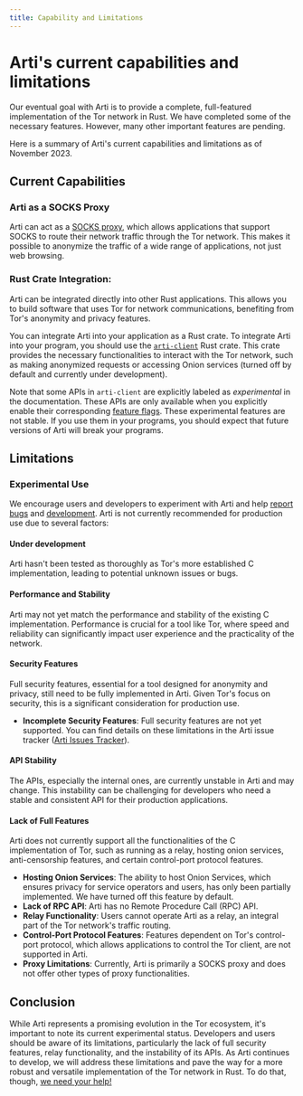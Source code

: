 ```yaml
---
title: Capability and Limitations
---
```


# Arti's current capabilities and limitations

Our eventual goal with Arti is to provide a complete, full-featured implementation of the Tor network in Rust. We have completed some of the necessary features. However, many other important features are pending.

Here is a summary of Arti's current capabilities and limitations as of November 2023.

## Current Capabilities

### Arti as a SOCKS Proxy
Arti can act as a [SOCKS proxy](https://tpo.pages.torproject.net/core/doc/rust/arti/index.html), which allows applications that support SOCKS to route their network traffic through the Tor network. This makes it possible to anonymize the traffic of a wide range of applications, not just web browsing.

### Rust Crate Integration: 
Arti can be integrated directly into other Rust applications. This allows you to build software that uses Tor for network communications, benefiting from Tor's anonymity and privacy features.

You can integrate Arti into your application as a Rust crate. To integrate Arti into your program, you should use the [`arti-client`](https://tpo.pages.torproject.net/core/doc/rust/arti_client/index.html) Rust crate. This crate provides the necessary functionalities to interact with the Tor network, such as making anonymized requests or accessing Onion services (turned off by default and currently under development).

Note that some APIs in `arti-client` are explicitly labeled as _experimental_ in the documentation.
These APIs are only available when you explicitly enable their corresponding [feature flags](https://tpo.pages.torproject.net/core/doc/rust/arti_client/index.html#feature-flags).
These experimental features are not stable. If you use them in your programs, you should expect that future versions of Arti will break your programs.

## Limitations

### Experimental Use
We encourage users and developers to experiment with Arti and help [report bugs](https://gitlab.torproject.org/tpo/core/arti/-/issues) and [development](https://gitlab.torproject.org/tpo/core/arti/-/blob/main/CONTRIBUTING.md). Arti is not currently recommended for production use due to several factors:

#### Under development
Arti hasn't been tested as thoroughly as Tor's more established C implementation, leading to potential unknown issues or bugs.

#### Performance and Stability
Arti may not yet match the performance and stability of the existing C implementation. Performance is crucial for a tool like Tor, where speed and reliability can significantly impact user experience and the practicality of the network.

#### Security Features
Full security features, essential for a tool designed for anonymity and privacy, still need to be fully implemented in Arti. Given Tor's focus on security, this is a significant consideration for production use.
- **Incomplete Security Features**: Full security features are not yet supported. You can find details on these limitations in the Arti issue tracker ([Arti Issues Tracker](https://gitlab.torproject.org/tpo/core/arti/-/issues/?label_name%5B%5D=Onion%20Services%3A%20Improved%20Security)).

#### API Stability
The APIs, especially the internal ones, are currently unstable in Arti and may change. This instability can be challenging for developers who need a stable and consistent API for their production applications.

#### Lack of Full Features
 Arti does not currently support all the functionalities of the C implementation of Tor, such as running as a relay, hosting onion services, anti-censorship features, and certain control-port protocol features.

- **Hosting Onion Services**: The ability to host Onion Services, which ensures privacy for service operators and users, has only been partially implemented. We have turned off this feature by default.
- **Lack of RPC API**: Arti has no Remote Procedure Call (RPC) API.
- **Relay Functionality**: Users cannot operate Arti as a relay, an integral part of the Tor network's traffic routing.
- **Control-Port Protocol Features**: Features dependent on Tor's control-port protocol, which allows applications to control the Tor client, are not supported in Arti.
- **Proxy Limitations**: Currently, Arti is primarily a SOCKS proxy and does not offer other types of proxy functionalities.


## Conclusion
While Arti represents a promising evolution in the Tor ecosystem, it's important to note its current experimental status. Developers and users should be aware of its limitations, particularly the lack of full security features, relay functionality, and the instability of its APIs. As Arti continues to develop, we will address these limitations and pave the way for a more robust and versatile implementation of the Tor network in Rust. To do that, though, [we need your help!](https://gitlab.torproject.org/tpo/core/arti/-/blob/main/CONTRIBUTING.md)
